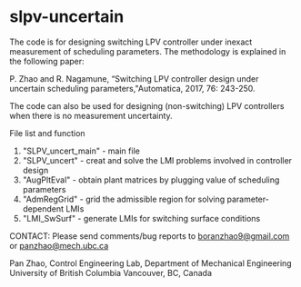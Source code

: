 # slpv-uncertain

The code is for designing switching LPV controller under inexact measurement of scheduling parameters. The methodology is explained in the following paper:

P. Zhao and R. Nagamune, “Switching LPV controller design under uncertain scheduling parameters,"Automatica, 2017, 76: 243-250.

The code can also be used for designing (non-switching) LPV controllers when there is no measurement uncertainty. 

File list and function
   1. "SLPV_uncert_main" - main file 
   2. "SLPV_uncert" - creat and solve the LMI problems involved in controller design
   3. "AugPltEval" - obtain plant matrices by plugging value of scheduling parameters  
   4. "AdmRegGrid" - grid the admissible region for solving parameter-dependent LMIs
   5. "LMI_SwSurf" - generate LMIs for switching surface conditions
  
  
CONTACT:
  Please send comments/bug reports to boranzhao9@gmail.com or panzhao@mech.ubc.ca

  Pan Zhao, 
  Control Engineering Lab,
  Department of Mechanical Engineering
  University of British Columbia
  Vancouver, BC, Canada
